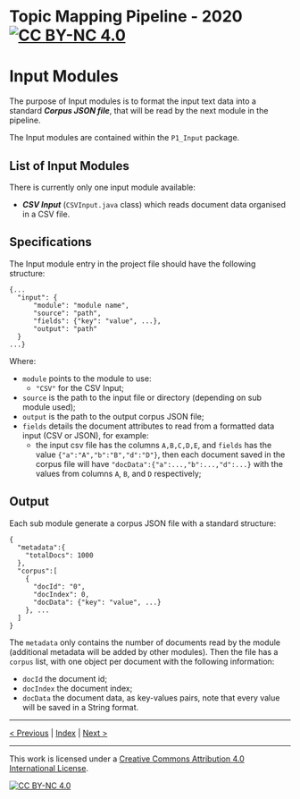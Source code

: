# Topic Mapping Pipeline - 2020 [![CC BY-NC 4.0][cc-by-nc-shield]][cc-by-nc]
# Input Modules

The purpose of Input modules is to format the input text data into a standard ***Corpus JSON file***, that will be read
by the next module in the pipeline.

The Input modules are contained within the `P1_Input` package.

## List of Input Modules

There is currently only one input module available:
- ***CSV Input*** (`CSVInput.java` class) which reads document data organised in a CSV file.

## Specifications

The Input module entry in the project file should have the following structure:
```json5
{...
  "input": {
      "module": "module name",
      "source": "path",
      "fields": {"key": "value", ...},
      "output": "path"
  }
...}
``` 

Where:
- `module` points to the module to use:
    - `"CSV"` for the CSV Input;
- `source` is the path to the input file or directory (depending on sub module used);
- `output` is the path to the output corpus JSON file;
- `fields` details the document attributes to read from a formatted data input (CSV or JSON), for example:
    - the input csv file has the columns `A,B,C,D,E`, and `fields` has the value `{"a":"A","b":"B","d":"D"}`, then each
    document saved in the corpus file will have `"docData":{"a":...,"b":...,"d":...}` with the values from columns `A`,
    `B`, and `D` respectively;

## Output

Each sub module generate a corpus JSON file with a standard structure:
```json5
{
  "metadata":{
    "totalDocs": 1000
  },
  "corpus":[
    {
      "docId": "0",
      "docIndex": 0,
      "docData": {"key": "value", ...}
    }, ...
  ]
}
```

The `metadata` only contains the number of documents read by the module (additional metadata will be added by other
modules). Then the file has a `corpus` list, with one object per document with the following information:
- `docId` the document id;
- `docIndex` the document index;
- `docData` the document data, as key-values pairs, note that every value will be saved in a String format.

---

[< Previous](MetaParameters.md) | [Index](index.md) | [Next >](LemmatiseModule.md)

---
This work is licensed under a [Creative Commons Attribution 4.0 International
License][cc-by-nc].

[![CC BY-NC 4.0][cc-by-nc-image]][cc-by-nc]

[cc-by-nc]: http://creativecommons.org/licenses/by-nc/4.0/
[cc-by-nc-image]: https://i.creativecommons.org/l/by-nc/4.0/88x31.png
[cc-by-nc-shield]: https://img.shields.io/badge/License-CC%20BY--NC%204.0-lightgrey.svg
